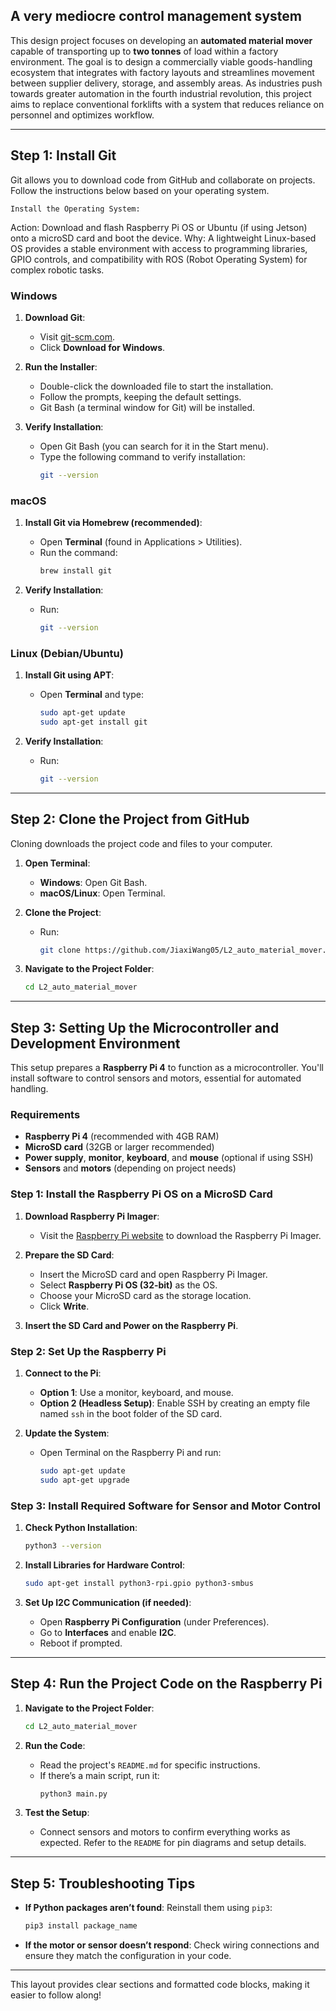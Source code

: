  A very mediocre control management system
---

This design project focuses on developing an **automated material mover** capable of transporting up to **two tonnes** of load within a factory environment. The goal is to design a commercially viable goods-handling ecosystem that integrates with factory layouts and streamlines movement between supplier delivery, storage, and assembly areas. As industries push towards greater automation in the fourth industrial revolution, this project aims to replace conventional forklifts with a system that reduces reliance on personnel and optimizes workflow.

 
---

## Step 1: Install Git

Git allows you to download code from GitHub and collaborate on projects. Follow the instructions below based on your operating system.

 ```Install the Operating System: ```

Action: Download and flash Raspberry Pi OS or Ubuntu (if using Jetson) onto a microSD card and boot the device.
Why: A lightweight Linux-based OS provides a stable environment with access to programming libraries, GPIO controls, and compatibility with ROS (Robot Operating System) for complex robotic tasks.

### Windows

1. **Download Git**:  
   - Visit [git-scm.com](https://git-scm.com/).
   - Click **Download for Windows**.

2. **Run the Installer**:  
   - Double-click the downloaded file to start the installation.
   - Follow the prompts, keeping the default settings.
   - Git Bash (a terminal window for Git) will be installed.

3. **Verify Installation**:
   - Open Git Bash (you can search for it in the Start menu).
   - Type the following command to verify installation:
     ```bash
     git --version
     ```

### macOS

1. **Install Git via Homebrew (recommended)**:
   - Open **Terminal** (found in Applications > Utilities).
   - Run the command:
     ```bash
     brew install git
     ```

2. **Verify Installation**:
   - Run:
     ```bash
     git --version
     ```

### Linux (Debian/Ubuntu)

1. **Install Git using APT**:
   - Open **Terminal** and type:
     ```bash
     sudo apt-get update
     sudo apt-get install git
     ```

2. **Verify Installation**:
   - Run:
     ```bash
     git --version
     ```

---

## Step 2: Clone the Project from GitHub

Cloning downloads the project code and files to your computer.

1. **Open Terminal**:
   - **Windows**: Open Git Bash.
   - **macOS/Linux**: Open Terminal.

2. **Clone the Project**:
   - Run:
     ```bash
     git clone https://github.com/JiaxiWang05/L2_auto_material_mover.git
     ```

3. **Navigate to the Project Folder**:
   ```bash
   cd L2_auto_material_mover
   ```

---

## Step 3: Setting Up the Microcontroller and Development Environment

This setup prepares a **Raspberry Pi 4** to function as a microcontroller. You'll install software to control sensors and motors, essential for automated handling.

### Requirements
- **Raspberry Pi 4** (recommended with 4GB RAM)
- **MicroSD card** (32GB or larger recommended)
- **Power supply**, **monitor**, **keyboard**, and **mouse** (optional if using SSH)
- **Sensors** and **motors** (depending on project needs)

### Step 1: Install the Raspberry Pi OS on a MicroSD Card

1. **Download Raspberry Pi Imager**:
   - Visit the [Raspberry Pi website](https://www.raspberrypi.org/downloads/) to download the Raspberry Pi Imager.

2. **Prepare the SD Card**:
   - Insert the MicroSD card and open Raspberry Pi Imager.
   - Select **Raspberry Pi OS (32-bit)** as the OS.
   - Choose your MicroSD card as the storage location.
   - Click **Write**.

3. **Insert the SD Card and Power on the Raspberry Pi**.

### Step 2: Set Up the Raspberry Pi

1. **Connect to the Pi**:
   - **Option 1**: Use a monitor, keyboard, and mouse.
   - **Option 2 (Headless Setup)**: Enable SSH by creating an empty file named `ssh` in the boot folder of the SD card.

2. **Update the System**:
   - Open Terminal on the Raspberry Pi and run:
     ```bash
     sudo apt-get update
     sudo apt-get upgrade
     ```

### Step 3: Install Required Software for Sensor and Motor Control

1. **Check Python Installation**:
   ```bash
   python3 --version
   ```

2. **Install Libraries for Hardware Control**:
   ```bash
   sudo apt-get install python3-rpi.gpio python3-smbus
   ```

3. **Set Up I2C Communication (if needed)**:
   - Open **Raspberry Pi Configuration** (under Preferences).
   - Go to **Interfaces** and enable **I2C**.
   - Reboot if prompted.

---

## Step 4: Run the Project Code on the Raspberry Pi

1. **Navigate to the Project Folder**:
   ```bash
   cd L2_auto_material_mover
   ```

2. **Run the Code**:
   - Read the project's `README.md` for specific instructions.
   - If there’s a main script, run it:
     ```bash
     python3 main.py
     ```

3. **Test the Setup**:
   - Connect sensors and motors to confirm everything works as expected. Refer to the `README` for pin diagrams and setup details.

---

## Step 5: Troubleshooting Tips

- **If Python packages aren’t found**: Reinstall them using `pip3`:
  ```bash
  pip3 install package_name
  ```

- **If the motor or sensor doesn’t respond**: Check wiring connections and ensure they match the configuration in your code.

---

This layout provides clear sections and formatted code blocks, making it easier to follow along!
